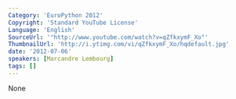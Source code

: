 ```yaml
---
Category: 'EuroPython 2012'
Copyright: 'Standard YouTube License'
Language: 'English'
SourceUrl: '"http://www.youtube.com/watch?v=qZfkxymF_Xo"'
ThumbnailUrl: 'http://i.ytimg.com/vi/qZfkxymF_Xo/hqdefault.jpg'
date: '2012-07-06'
speakers: [Marcandre Lembourg]
tags: []
---
```

None

